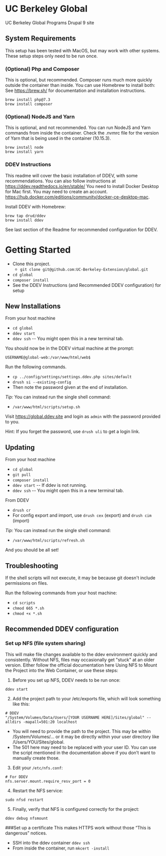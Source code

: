 # UC Berkeley Global
UC Berkeley Global Programs Drupal 9 site

## System Requirements
This setup has been tested with MacOS, but may work with other systems.
These setup steps only need to be run once.

### (Optional) Php and Composer
This is optional, but recommended. Composer runs much more quickly outside the container than inside.
You can use Homebrew to install both:
See https://brew.sh/ for documentation and installation instructions.
```
brew install php@7.3
brew install composer
```

### (Optional) NodeJS and Yarn
This is optional, and not recommended. You can run NodeJS and Yarn commands from inside the container.
Check the .nvmrc file for the version of Yarn that is being used in the container (10.15.3).
```
brew install node
brew install yarn
```

### DDEV Instructions
This readme will cover the basic installation of DDEV, with some recommendations. You can also follow instructions at https://ddev.readthedocs.io/en/stable/
You need to install Docker Desktop for Mac first. You may need to create an account.
https://hub.docker.com/editions/community/docker-ce-desktop-mac.

Install DDEV with Homebrew:
```
brew tap drud/ddev
brew install ddev
```
See last section of the Readme for recommended configuration for DDEV.

# Getting Started

- Clone this project. 
  - `git clone git@github.com:UC-Berkeley-Extension/global.git`
- `cd global`
- `composer install`
- See the DDEV Instructions (and Recommended DDEV configuration) for setup

## New Installations

From your host machine
- `cd global`
- `ddev start`
- `ddev ssh` -- You might open this in a new terminal tab.

You should now be in the DDEV virtual machine at the prompt:

`USERNAME@global-web:/var/www/html/web$`

Run the following commands.
- `cp ../config/settings/settings.ddev.php sites/default`
- `drush si --existing-config`
- Then note the password given at the end of installation.

*Tip:* You can instead run the single shell command:
- `/var/www/html/scripts/setup.sh`

Visit https://global.ddev.site and login as `admin` with the password provided to you.

Hint: If you forget the password, use `drush uli` to get a login link.

## Updating

From your host machine
- `cd global`
- `git pull`
- `composer install`
- `ddev start` -- If ddev is not running.
- `ddev ssh` -- You might open this in a new terminal tab.

From DDEV
- `drush cr`
- For config export and import, use `drush cex` (export) and `drush cim` (import)

*Tip:* You can instead run the single shell command:
- `/var/www/html/scripts/refresh.sh`

And you should be all set!

## Troubleshooting

If the shell scripts will not execute, it may be because git doesn't include permissions on files.

Run the following commands from your host machine:

- `cd scripts`
- `chmod 665 *.sh`
- `chmod +x *.sh`

## Recommended DDEV configuration

### Set up NFS (file system sharing)
This will make file changes available to the ddev environment quickly and consistently. Without NFS, files may occasionally get "stuck" at an older version.
Either follow the official documentation here Using NFS to Mount the Project into the Web Container, or use these steps:

1. Before you set up NFS, DDEV needs to be run once:
```
ddev start
```

2. Add the project path to your /etc/exports file, which will look something like this:
```
# DDEV
"/System/Volumes/Data/Users/[YOUR USERNAME HERE]/Sites/global" --alldirs -mapall=501:20 localhost
```
  - You will need to provide the path to the project. This may be within /System/Volumes/... or it may be directly within your user directory like /Users/YOU/Sites/global.
  - The 501 here may need to be replaced with your user ID. You can use the script mentioned in the documentation above if you don’t want to manually create those.

3. Edit your `/etc/nfs.conf`:
```
# For DDEV
nfs.server.mount.require_resv_port = 0
```

4. Restart the NFS service:
```
sudo nfsd restart
```

5. Finally, verify that NFS is configured correctly for the project:
```
ddev debug nfsmount
```

###Set up a certificate
This makes HTTPS work without those “This is dangerous” notices.
- SSH into the ddev container `ddev ssh`
- From inside the container, run `mkcert -install`
